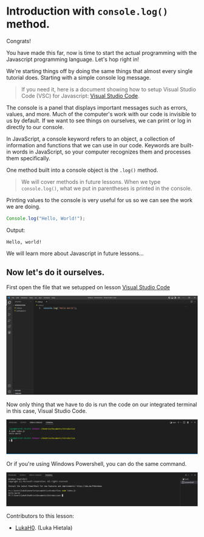 # Introduction with `console.log()` method.

Congrats!

You have made this far, now is time to start the actual programming with the Javascript programming language. Let's hop right in!

We're starting things off by doing the same things that almost every single tutorial does. Starting with a simple console log message.
> If you need it, here is a document showing how to setup Visual Studio Code (VSC) for Javascript: [Visual Studio Code]().

The console is a panel that displays important messages such as errors, values, and more. Much of the computer's work with our code is invisible to us by default. If we want to see things on ourselves, we can print or log in directly to our console.

In JavaScript, a console keyword refers to an object, a collection of information and functions that we can use in our code. Keywords are built-in words in JavaScript, so your computer recognizes them and processes them specifically.

One method built into a console object is the `.log()` method.
> We will cover methods in future lessons.
When we type `console.log()`, what we put in parentheses is printed in the console.

Printing values to the console is very useful for us so we can see the work we are doing.
```js
Console.log("Hello, World!");
```
Output: 
```
Hello, world!
```
We will learn more about Javascript in future lessons...

## Now let's do it ourselves.

First open the file that we setupped on lesson [Visual Studio Code]()

![](/Images/ConsoleLogExaple.png)

Now only thing that we have to do is run the code on our integrated terminal in this case, Visual Studio Code.

![](/Images/TerminalBashExaple.png)

Or if you're using Windows Powershell, you can do the same command.

![](/Images/TerminalPowershellExaple.png)


Contributors to this lesson:

- [LukaH0](https://github.com/LukaH0). (Luka Hietala)


